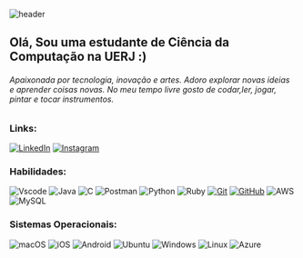 ![header](https://capsule-render.vercel.app/api?&height=200&type=waving&color=gradient&customColorList=9,11,9,25?type=transparent&text=birene&animation=fadeIn&fontColor=f2f2f2&fontAlign=15&fontAlignY=35)
## Olá, Sou uma estudante de Ciência da Computação na UERJ :)
###### Apaixonada por tecnologia, inovação e artes. Adoro explorar novas ideias e aprender coisas novas. No meu tempo livre gosto de codar,ler, jogar, pintar e tocar instrumentos.

### Links:

[![LinkedIn](https://img.shields.io/badge/-LinkedIn-000?style=for-the-badge&logo=linkedin&logoColor=bf80ff)](https://www.linkedin.com/in/myllenepaiva/)
[![Instagram](https://img.shields.io/badge/-myllapfs-000?style=for-the-badge&logo=instagram&logoColor=bf80ff&color:FFF)](https://www.instagram.com/myllapfs/) 


### Habilidades:
![Vscode](https://img.shields.io/badge/Vscode-660099?style=for-the-badge&logo=visual-studio-code&logoColor=white)
![Java](https://img.shields.io/badge/java-660099.svg?style=for-the-badge&logo=openjdk&logoColor=white)
![C](https://img.shields.io/badge/C-660099?style=for-the-badge&logo=c&logoColor=white)
![Postman](https://img.shields.io/badge/Postman-660099.svg?style=for-the-badge&logo=Postman&logoColor=white)
![Python](https://img.shields.io/badge/python-660099?style=for-the-badge&logo=python&logoColor=ffdd54)
![Ruby](https://img.shields.io/badge/Ruby-660099?style=for-the-badge&logo=ruby&logoColor=white)
[![Git](https://img.shields.io/badge/Git-660099?style=for-the-badge&logo=git&logoColor=bf80ff)]()
[![GitHub](https://img.shields.io/badge/GitHub-660099?style=for-the-badge&logo=github&logoColor=bf80ff)]()
![AWS](https://img.shields.io/badge/AWS-b300b3.svg?style=for-the-badge&logo=amazon-aws&logoColor=white)
![MySQL](https://img.shields.io/badge/MySQL-c653c6?style=for-the-badge&logo=mysql&logoColor=white)

### Sistemas Operacionais:
![macOS](https://img.shields.io/badge/mac%20os-862d59?style=for-the-badge&logo=macos&logoColor=F0F0F0)
![iOS](https://img.shields.io/badge/iOS-862d59?style=for-the-badge&logo=ios&logoColor=white)
![Android](https://img.shields.io/badge/Android-862d59?style=for-the-badge&logo=android&logoColor=white)
![Ubuntu](https://img.shields.io/badge/Ubuntu-862d59?style=for-the-badge&logo=ubuntu&logoColor=2CA5E0)
![Windows](https://img.shields.io/badge/Windows-862d59?style=for-the-badge&logo=windows&logoColor=2CA5E0)
![Linux](https://img.shields.io/badge/Linux-862d59?style=for-the-badge&logo=linux&logoColor=FCC624)
![Azure](https://img.shields.io/badge/Azure-862d59?style=for-the-badge&logo=microsoft%20azure&logoColor=blue&labelColor=862d59&link=https%3A%2F%2Fimages.app.goo.gl%2FK7PN1jYJd57x4q7A8)
